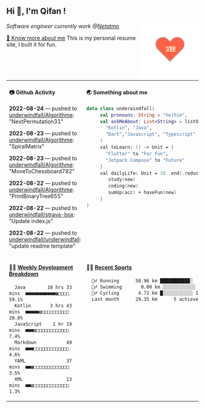  <h2> Hi 👋, I'm Qifan ! </h2>
 <a href="https://github.com/underwindfall/iBeats"><img align="right" width="150px" src="https://raw.githubusercontent.com/underwindfall/iBeats/main/files/heart.svg"/></a>
 <p><em>Software engineer currently work @<a href="https://www.netatmo.com">Netatmo</a></em></p>
 <p><a href="https://qifanyang.com/resume" target="_blank"> 🔭 Know more about me</a> This is my personal resume site, I built it for fun.</p>
 <table width="960px"><tr><td valign="top" width="50%">

  #### 📷 Github Activity
  <!-- githubActivity starts -->
**2022-08-24** — pushed to [underwindfall/Algorithme](https://api.github.com/repos/underwindfall/Algorithme): "NextPermutation31"

**2022-08-23** — pushed to [underwindfall/Algorithme](https://api.github.com/repos/underwindfall/Algorithme): "SpiralMatrix"

**2022-08-23** — pushed to [underwindfall/Algorithme](https://api.github.com/repos/underwindfall/Algorithme): "MoveToChessboard782"

**2022-08-22** — pushed to [underwindfall/Algorithme](https://api.github.com/repos/underwindfall/Algorithme): "PrintBinaryTree655"

**2022-08-22** — pushed to [underwindfall/strava-box](https://api.github.com/repos/underwindfall/strava-box): "Update index.js"

**2022-08-22** — pushed to [underwindfall/underwindfall](https://api.github.com/repos/underwindfall/underwindfall): "update readme template"
  <!-- githubActivity ends -->
  </td><td valign="top" width="50%">

  #### 🌏 Something about me
  <!-- profile starts -->
  ```kotlin
  data class underwindfall(
       val pronouns: String = "he|him",
       val askMeAbout: List<String> = listOf(
         "Kotlin", "Java",
         "Dart","Javascript", "Typescript"
       )
       val toLearn: () -> Unit = {
         "Flutter" to "For Fun",
         "Jetpack Compose" to "Future"
       }
       val dailyLife: Unit = (0..end).reduce { acc, new ->
          study(new)
          coding(new)
          sumUp(acc) + haveFun(new)
       }
  )
  ```
  <!-- profile ends -->
  </td></tr><tr><td valign="top" width="50%">
  
  #### 🏊‍♂️ <a href="https://gist.github.com/underwindfall/377ee88ba1fabd1e93516e48ca9c61eb" target="_blank">Weekly Development Breakdown</a>
   <!-- codeTime starts -->
   ```text
     Java        10 hrs 33 mins  ■■■■■■■■■■■▦□□□□  59.1%
     Kotlin       3 hrs 43 mins  ■■■■■▥□□□□□□□□□□  20.8%
     JavaScript    1 hr 19 mins  ■■■▥□□□□□□□□□□□□   7.4%
     Markdown           49 mins  ■■■□□□□□□□□□□□□□   4.6%
     YAML               37 mins  ■■▦□□□□□□□□□□□□□   3.5%
     XML                13 mins  ■■▥□□□□□□□□□□□□□   1.3%
   ```
   <!-- codeTime starts -->
   </td>
   <td valign="top" width="50%">

   #### 🤾‍♂️ <a href="https://gist.github.com/underwindfall/76198d6f6918f9f94d022c8ad881f98b" target="_blank">Recent Sports</a>

   <!-- Sports starts -->
   ```text
     ‍🏃‍♂️ Running      50.96 km ██████████▉░  5.25/h
     🏊‍♂️ Swimming       0.00 km ░░░░░░░░░░░░  0.00/h
     🚴‍♂️ Cycling       4.72 km █░░░░░░░░░░░ 14.05/h
     Last month      29.35 km      5 achievements   4:53h
   ```
   <!-- Sports ends -->
   </td></tr></table>